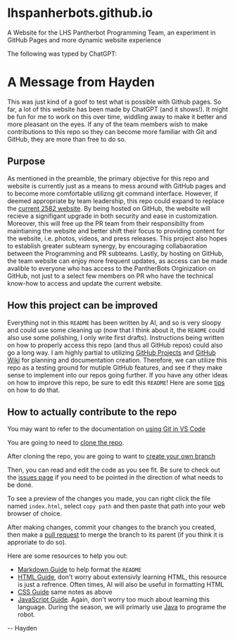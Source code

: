 # lhspanherbots.github.io
A Website for the LHS Pantherbot Programming Team, an experiment in GitHub Pages and more dynamic website experience

The following was typed by ChatGPT: 


# A Message from Hayden

This was just kind of a goof to test what is possible with Github pages. So far, a lot of this website has been made by ChatGPT (and it shows!). It might be fun for me to work on this over time, widdling away to make it better and more pleasant on the eyes. If any of the team members wish to make contributions to this repo so they can become more familiar with Git and GitHub, they are more than free to do so. 

## Purpose

As mentioned in the preamble, the primary objective for this repo and website is currently just as a means to mess around with GitHub pages and to become more comfortable utilizng git command interface. However, if deemed appropriate by team leadership, this repo could expand to replace the [current 2582 website](http://lufkinpantherbots.com/). By being hosted on GitHub, the website will recieve a signifigant upgrade in both security and ease in customization. Moreover, this will free up the PR team from their responsibilty from maintianing the website and better shift their focus to providing content for the website, i.e. photos, videos, and press releases. This project also hopes to establish greater subteam synergy, by encouraging collabaoration between the Programming and PR subteams. Lastly, by hosting on GitHub, the team website can enjoy more frequent updates, as access can be made avalible to everyone who has access to the PantherBots Orginization on GitHub, not just to a select few members on PR who have the technical know-how to access and update the current website. 

## How this project can be improved

Everything not in this ``README`` has been written by AI, and so is very sloopy and could use some cleaning up (now that I think about it, the `README` could also use some polishing, I only write first drafts). Instructions being written on how to properly access this repo (and thus all GitHub repos) could also go a long way. I am highly partial to utilizing [GitHub Projects](https://docs.github.com/en/issues/planning-and-tracking-with-projects/learning-about-projects/about-projects) and [GitHub Wiki](https://docs.github.com/en/communities/documenting-your-project-with-wikis/about-wikis) for planning and documentation creation. Therefore, we can utilize this repo as a testing ground for mutiple GitHub features, and see if they make sense to implement into our repos going further. If you have any other ideas on how to improve this repo, be sure to edit this `README`! Here are some [tips](https://www.markdownlang.com/basic/overview.html) on how to do that.

## How to actually contribute to the repo

You may want to refer to the documentation on [using Git in VS Code](https://github.com/LHSPantherbots/lhspantherbots.github.io/wiki/Basics-to-using-Git-in-VSCode)

You are going to need to [clone the repo](https://docs.github.com/en/repositories/creating-and-managing-repositories/cloning-a-repository).

After cloning the repo, you are going to want to [create your own branch](https://code.visualstudio.com/docs/sourcecontrol/overview#_branches-and-tags)

Then, you can read and edit the code as you see fit. Be sure to check out the [issues page](https://github.com/LHSPantherbots/lhspantherbots.github.io/issues) if you need to be pointed in the direction of what needs to be done.

To see a preview of the changes you made, you can right click the file named `index.html`, select `copy path` and then paste that path into your web browser of choice.

After making changes, commit your changes to the branch you created, then make a [pull request](https://docs.github.com/en/pull-requests/collaborating-with-pull-requests/proposing-changes-to-your-work-with-pull-requests/about-pull-requests) to merge the branch to its parent (if you think it is approriate to do so).

Here are some resources to help you out:
* [Markdown Guide](https://www.markdownguide.org/cheat-sheet/) to help format the `README`
* [HTML Guide](https://www.w3schools.com/html/), don't worry about extensivly learning HTML, this resource is just a refrence. Often times, AI will also be useful in formatting HTML
* [CSS Guide](https://www.w3schools.com/css/) same notes as above
* [JavaScript Guide](https://www.w3schools.com/js/). Again, don't worry too much about learning this language. During the season, we will primarly use [Java](https://www.w3schools.com/java/) to programe the robot.


-- Hayden

<!--
This is a markdown comment, it will not be displayed in the final render! BTHO everyone, thanks and gig'em!


As of the last update
Texas A&M  : 7-0
t.u.       : 5-2
-->
